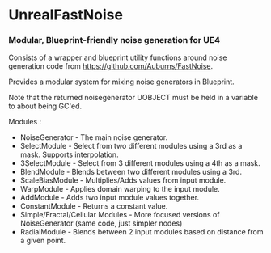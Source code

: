 # UnrealFastNoise
### Modular, Blueprint-friendly noise generation for UE4

Consists of a wrapper and blueprint utility functions around noise generation code from https://github.com/Auburns/FastNoise.

Provides a modular system for mixing noise generators in Blueprint. 

Note that the returned noisegenerator UOBJECT must be held in a variable to about being GC'ed.

Modules :

* NoiseGenerator - The main noise generator.
* SelectModule - Select from two different modules using a 3rd as a mask. Supports interpolation.
* 3SelectModule - Select from 3 different modules using a 4th as a mask.
* BlendModule - Blends between two different modules using a 3rd.
* ScaleBiasModule - Multiplies/Adds values from input module.
* WarpModule - Applies domain warping to the input module.
* AddModule - Adds two input module values together.
* ConstantModule - Returns a constant value.
* Simple/Fractal/Cellular Modules - More focused versions of NoiseGenerator (same code, just simpler nodes)
* RadialModule - Blends between 2 input modules based on distance from a given point.
